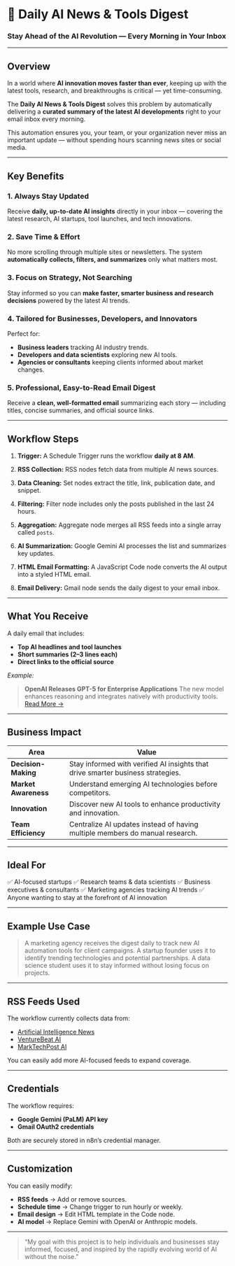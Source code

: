 # 🧠 Daily AI News & Tools Digest

### Stay Ahead of the AI Revolution — Every Morning in Your Inbox

---

## Overview

In a world where **AI innovation moves faster than ever**, keeping up with the latest tools, research, and breakthroughs is critical — yet time-consuming.

The **Daily AI News & Tools Digest** solves this problem by automatically delivering a **curated summary of the latest AI developments** right to your email inbox every morning.

This automation ensures you, your team, or your organization never miss an important update — without spending hours scanning news sites or social media.

---

## Key Benefits

### 1. Always Stay Updated

Receive **daily, up-to-date AI insights** directly in your inbox — covering the latest research, AI startups, tool launches, and tech innovations.

### 2. Save Time & Effort

No more scrolling through multiple sites or newsletters. The system **automatically collects, filters, and summarizes** only what matters most.

### 3. Focus on Strategy, Not Searching

Stay informed so you can **make faster, smarter business and research decisions** powered by the latest AI trends.

### 4. Tailored for Businesses, Developers, and Innovators

Perfect for:

* **Business leaders** tracking AI industry trends.
* **Developers and data scientists** exploring new AI tools.
* **Agencies or consultants** keeping clients informed about market changes.

### 5. Professional, Easy-to-Read Email Digest

Receive a **clean, well-formatted email** summarizing each story — including titles, concise summaries, and official source links.



---

## Workflow Steps

1. **Trigger:**
   A Schedule Trigger runs the workflow **daily at 8 AM**.

2. **RSS Collection:**
   RSS nodes fetch data from multiple AI news sources.

3. **Data Cleaning:**
   Set nodes extract the title, link, publication date, and snippet.

4. **Filtering:**
   Filter node includes only the posts published in the last 24 hours.

5. **Aggregation:**
   Aggregate node merges all RSS feeds into a single array called `posts`.

6. **AI Summarization:**
   Google Gemini AI processes the list and summarizes key updates.

7. **HTML Email Formatting:**
   A JavaScript Code node converts the AI output into a styled HTML email.

8. **Email Delivery:**
   Gmail node sends the daily digest to your email inbox.

---

## What You Receive

A daily email that includes:

* **Top AI headlines and tool launches**
* **Short summaries (2–3 lines each)**
* **Direct links to the official source**

*Example:*

> **OpenAI Releases GPT-5 for Enterprise Applications**
> The new model enhances reasoning and integrates natively with productivity tools.
> [Read More →](https://example.com/openai-gpt5)

---

## Business Impact

| Area                 | Value                                                                           |
| -------------------- | ------------------------------------------------------------------------------- |
| **Decision-Making**  | Stay informed with verified AI insights that drive smarter business strategies. |
| **Market Awareness** | Understand emerging AI technologies before competitors.                         |
| **Innovation**       | Discover new AI tools to enhance productivity and innovation.                   |
| **Team Efficiency**  | Centralize AI updates instead of having multiple members do manual research.    |

---

## Ideal For

✅ AI-focused startups
✅ Research teams & data scientists
✅ Business executives & consultants
✅ Marketing agencies tracking AI trends
✅ Anyone wanting to stay at the forefront of AI innovation

---

## Example Use Case

> A marketing agency receives the digest daily to track new AI automation tools for client campaigns.
> A startup founder uses it to identify trending technologies and potential partnerships.
> A data science student uses it to stay informed without losing focus on projects.

---


## RSS Feeds Used

The workflow currently collects data from:

* [Artificial Intelligence News](https://www.artificialintelligence-news.com/feed/)
* [VentureBeat AI](https://venturebeat.com/category/ai/feed/)
* [MarkTechPost AI](https://marktechpost.com/feed/)

You can easily add more AI-focused feeds to expand coverage.

---

## Credentials

The workflow requires:

* **Google Gemini (PaLM) API key**
* **Gmail OAuth2 credentials**

Both are securely stored in n8n’s credential manager.

---

## Customization

You can easily modify:

* **RSS feeds** → Add or remove sources.
* **Schedule time** → Change trigger to run hourly or weekly.
* **Email design** → Edit HTML template in the Code node.
* **AI model** → Replace Gemini with OpenAI or Anthropic models.

-----

> “My goal with this project is to help individuals and businesses stay informed, focused, and inspired by the rapidly evolving world of AI without the noise.”
